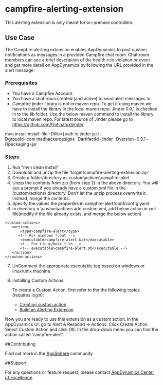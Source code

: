campfire-alerting-extension
==========================

This alerting extension is only meant for on-premise controllers.

## Use Case

The Campfire alerting extension enables AppDynamics to post custom notifications as messages in a provided Campfire chat room. Chat room members can see a brief description of the health rule violation or event and get more detail on AppDynamics by following the URL provided in the alert message.

### Prerequisites

- You have a Campfire Account.
- You have a chat room created (and active) to send alert messages to.
- Campfire jinder library is not in maven repo. To get it using maven we have to install the library in the local maven repo. Jinder 0.0.1 is checked in to the lib folder. Use the below maven command to install the library to local maven repo. For latest source of Jinder please go to https://github.com/flintinatux/jinder

mvn install:install-file -Dfile={path to jinder jar} -DgroupId=com.madhackerdesigns -DartifactId=jinder -Dversion=0.0.1 -Dpackaging=jar

### Steps

1. Run "mvn clean install"
2. Download and unzip the file 'target/campfire-alerting-extension.zip'
3. Create a folder/directory as <controller-install-path>custom\actions\campfire-alert
4. Unzip the contents from zip (from step 2) in the above directory. You will see a prompt if you already have a custom.xml file in the /custom/actions/ directory. Don't let the unzip process overwrite it. Instead, merge the contents.
5. Specify the values the properties in campfire-alert/conf/config.yaml
6. In directory = <controller-install-dir>\custom\actions add custom.xml, add below action in xml file(modify if the file already exists, and merge the below action)

 ```
 <custom-actions>
 	<action>
		<type>campfire-alert</type>
       <!-- For windows *.bat -->
 		<executable>campfire-alert.bat</executable>
 		<!-- For Linux/Unix *.sh -->
 		<!-- executable>campfire-alert.sh</executable -->
 	</action>
 </custom-actions>
 ```

7. UnComment the appropriate executable tag based on windows or linux/unix machine.

8. Installing Custom Actions:

      To create a Custom Action, first refer to the the following topics (requires login):
      * [Creating custom action](http://docs.appdynamics.com/display/PRO13S/Custom+Actions)
      * [Build an Alerting Extension](http://docs.appdynamics.com/display/PRO13S/Build+an+Alerting+Extension)

Now you are ready to use this extension as a custom action. In the AppDynamics UI, go to Alert & Respond -> Actions. Click Create Action. Select Custom Action and click OK. In the drop-down menu you can find the action called 'campfire-alert'.

##Contributing

Find out more in the [AppSphere](http://community.appdynamics.com/t5/eXchange-Community-AppDynamics/Campfire-Alerting-Extension/idi-p/14882) community.

##Support

For any questions or feature request, please contact [AppDynamics Center of Excellence](mailto:help@appdynamics.com).

